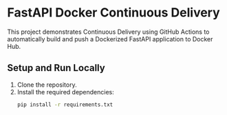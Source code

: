 # FastAPI Docker Continuous Delivery

This project demonstrates Continuous Delivery using GitHub Actions to automatically build and push a Dockerized FastAPI application to Docker Hub.

## Setup and Run Locally

1. Clone the repository.
2. Install the required dependencies:
   ```bash
   pip install -r requirements.txt
